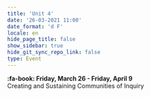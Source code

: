 ```yaml
---
title: 'Unit 4'
date: '26-03-2021 11:00'
date_format: 'd F'
locale: en
hide_page_title: false
show_sidebar: true
hide_git_sync_repo_link: false
type: Event
---
```


**:fa-book: Friday, March 26 - Friday, April 9**  
Creating and Sustaining Communities of Inquiry
